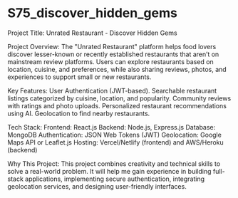 # S75_discover_hidden_gems
Project Title:
Unrated Restaurant - Discover Hidden Gems

Project Overview:
The "Unrated Restaurant" platform helps food lovers discover lesser-known or recently established restaurants that aren’t on mainstream review platforms.
Users can explore restaurants based on location, cuisine, and preferences, while also sharing reviews, photos, and experiences to support small or new restaurants.

Key Features:
User Authentication (JWT-based).
Searchable restaurant listings categorized by cuisine, location, and popularity.
Community reviews with ratings and photo uploads.
Personalized restaurant recommendations using AI.
Geolocation to find nearby restaurants.


Tech Stack:
Frontend: React.js
Backend: Node.js, Express.js
Database: MongoDB
Authentication: JSON Web Tokens (JWT)
Geolocation: Google Maps API or Leaflet.js
Hosting: Vercel/Netlify (frontend) and AWS/Heroku (backend)

Why This Project:
This project combines creativity and technical skills to solve a real-world problem. 
It will help me gain experience in building full-stack applications, implementing secure authentication, integrating geolocation services, and designing user-friendly interfaces.


